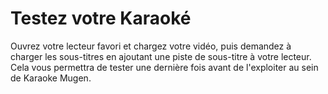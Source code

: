 # Testez votre Karaoké

Ouvrez votre lecteur favori et chargez votre vidéo, puis demandez à charger les sous-titres en ajoutant une piste de sous-titre à votre lecteur. Cela vous permettra de tester une dernière fois avant de l'exploiter au sein de Karaoke Mugen.